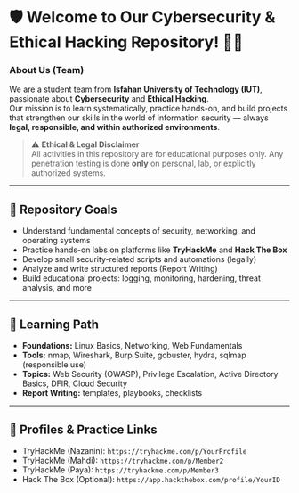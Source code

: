 # 🛡️ Welcome to Our Cybersecurity & Ethical Hacking Repository! 🧑‍💻

### About Us (Team)
We are a student team from **Isfahan University of Technology (IUT)**, passionate about **Cybersecurity** and **Ethical Hacking**.  
Our mission is to learn systematically, practice hands-on, and build projects that strengthen our skills in the world of information security — always **legal, responsible, and within authorized environments**.

> ⚠️ **Ethical & Legal Disclaimer**  
> All activities in this repository are for educational purposes only. Any penetration testing is done **only** on personal, lab, or explicitly authorized systems.

---

## 🎯 Repository Goals
- Understand fundamental concepts of security, networking, and operating systems  
- Practice hands-on labs on platforms like **TryHackMe** and **Hack The Box**  
- Develop small security-related scripts and automations (legally)  
- Analyze and write structured reports (Report Writing)  
- Build educational projects: logging, monitoring, hardening, threat analysis, and more  

---

## 🧭 Learning Path
- **Foundations:** Linux Basics, Networking, Web Fundamentals  
- **Tools:** nmap, Wireshark, Burp Suite, gobuster, hydra, sqlmap (responsible use)  
- **Topics:** Web Security (OWASP), Privilege Escalation, Active Directory Basics, DFIR, Cloud Security  
- **Report Writing:** templates, playbooks, checklists

---

## 🔗 Profiles & Practice Links
- TryHackMe (Nazanin): `https://tryhackme.com/p/YourProfile`  
- TryHackMe (Mahdi): `https://tryhackme.com/p/Member2`  
- TryHackMe (Paya): `https://tryhackme.com/p/Member3`  
- Hack The Box (Optional): `https://app.hackthebox.com/profile/YourID`  

